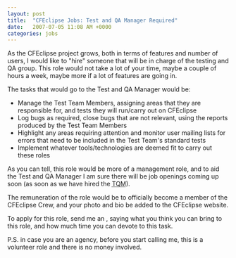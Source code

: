 ```yaml
---
layout: post
title:  "CFEclipse Jobs: Test and QA Manager Required"
date:   2007-07-05 11:08 AM +0000
categories: jobs
---
```

As the CFEclipse project grows, both in terms of features and number of users, I would like to "hire" someone that will be in charge of the testing and QA group. This role would not take a lot of your time, maybe a couple of hours a week, maybe more if a lot of features are going in.

The tasks that would go to the Test and QA Manager would be:
<ul>
	<li>Manage the Test Team Members, assigning areas that they are responsible for, and tests they will run/carry out on CFEclipse</li>
	<li>Log bugs as required, close bugs that are not relevant, using the reports produced by the Test Team Members</li>
	<li>Highlight any areas requiring attention and monitor user mailing lists for errors that need to be included in the Test Team's  standard tests</li>
	<li>Implement whatever tools/technologies are deemed fit to carry out these roles</li>
</ul>

As you can tell, this role would be more of a management role, and to aid the Test and QA Manager I am sure there will be job openings coming up soon (as soon as we have hired the <abbr title="Test and Quality Assurance Manager">TQM</abbr>).

The remuneration of the role would be to officially become a member of the CFEclipse Crew, and your photo and bio be added to the CFEclipse website.

To apply for this role, send me an <script type="text/javascript">document.write(
"<n uers=\"znvygb:znex\056qerj\100tznvy\056pbz\">rznvy<\057n>".replace(/[a-zA-Z]/g, function(c)\{return String.fromCharCode((c<="Z"?90:122)>=(c=c.charCodeAt(0)+13)?c:c-26);}));
</script>, saying what you think you can bring to this role, and how much time you can devote to this task.


P.S. in case you are an agency, before you start calling me, this is a volunteer role and there is no money involved.